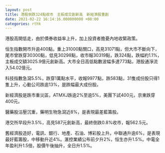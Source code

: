 ```yaml
---
layout: post
title: 港股倒跌324點收市　主板成交創新高　新經濟股重創
date: 2021-02-22 16:14:16.000000000 +08:00
categories: rthk
---
```


港股高開低走，由於債券收益率上升，加上投資者擔憂內地收緊政策。

恒生指數開市升逾400點，重上31000點關口，高見31071點，但大市不斷向下，尾市曾跌穿30300點，低見30298點，收市報30319點，跌324點，跌幅約1.1%，主板成交額3025.9億元創新高。大市全日高低點數波幅多達773點，港股通淨流入54.02億元。

科技指數急瀉5.5%，跌穿1萬點水平，收報9977點，跌583點，31隻成份股只得1隻上升，心動公司跌逾13%，是跌幅最大成份股。

新經濟股是跌市重災區，ATMXJ跌逾2%至逾5%，美團下試400元，京東跌穿400元。

醫藥股沽壓沉重，藥明生物急瀉近8%，是表現最差藍籌股。

港交所早段升3.5%，高見587元創新高，最終倒跌0.8%收市，報562.5元。

舊經濟股造好，電訊、銀行、地產、石油、博彩股上升。中聯通升逾6%，是表現最好藍籌股，中移動升近4%。滙控業績公布前夕升2%，恒生亦升1.5%。中電全年盈利升1.5倍，股價午後抽升，全日升1.5%。
